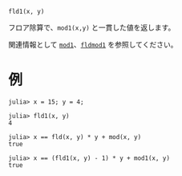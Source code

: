 ```
fld1(x, y)
```

フロア除算で、`mod1(x,y)` と一貫した値を返します。

関連情報として [`mod1`](@ref)、[`fldmod1`](@ref) を参照してください。

# 例

```jldoctest
julia> x = 15; y = 4;

julia> fld1(x, y)
4

julia> x == fld(x, y) * y + mod(x, y)
true

julia> x == (fld1(x, y) - 1) * y + mod1(x, y)
true
```
